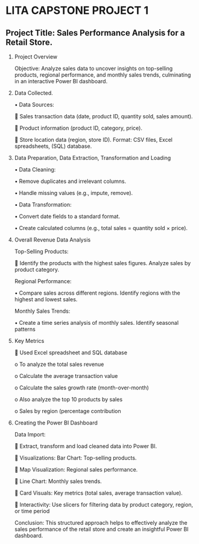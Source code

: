 # LITA CAPSTONE PROJECT 1

## Project Title:  Sales Performance Analysis for a Retail Store.

1.	  Project Overview
   
      Objective: Analyze sales data to uncover insights on top-selling products, regional performance, and monthly sales trends, culminating in an interactive Power BI dashboard.
  	  



2.	  Data Collected.
   
      •	Data Sources: 

         	Sales transaction data (date, product ID, quantity sold, sales amount). 
   
         	Product information (product ID, category, price). 
   
         	Store location data (region, store ID). Format: CSV files, Excel spreadsheets, (SQL) database.
  	


   
3.	  Data Preparation, Data Extraction, Transformation and Loading
   
         •	Data Cleaning: 

         •	Remove duplicates and irrelevant columns. 

         •	Handle missing values (e.g., impute, remove). 

         •	Data Transformation: 

         •	Convert date fields to a standard format. 

         •	Create calculated columns (e.g., total sales = quantity sold × price).
  	



4.	  Overall Revenue Data Analysis
   
      Top-Selling Products:

         	 Identify the products with the highest sales figures. Analyze sales by product category. 

      Regional Performance: 

         •	Compare sales across different regions. Identify regions with the highest and lowest sales. 

      Monthly Sales Trends: 

         •	Create a time series analysis of monthly sales. Identify seasonal patterns

   

5.	  Key Metrics
   
         	Used Excel spreadsheet and SQL database 
         
         o	To analyze the total sales revenue
   
         o	Calculate the average transaction value
   
         o	Calculate the sales growth rate (month-over-month) 
   
         o	Also analyze the top 10 products by sales 
   
         o	Sales by region (percentage contribution

   
   
6.	  Creating the Power BI Dashboard

	     Data Import:
   
         	Extract, transform and load cleaned data into Power BI.
  	
         	Visualizations: Bar Chart: Top-selling products. 
   
         	Map Visualization: Regional sales performance. 
   
         	Line Chart: Monthly sales trends. 
   
         	Card Visuals: Key metrics (total sales, average transaction value). 
   
         	Interactivity: Use slicers for filtering data by product category, region, or time period


  	  Conclusion: This structured approach helps to effectively analyze the sales performance of the retail store and create an insightful Power BI dashboard.  
  	





